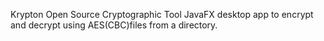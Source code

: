 Krypton Open Source Cryptographic Tool
JavaFX desktop app to encrypt and decrypt using AES(CBC)files from a directory.
